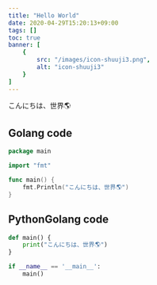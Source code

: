 ```yaml
---
title: "Hello World"
date: 2020-04-29T15:20:13+09:00
tags: []
toc: true
banner: [
    {
        src: "/images/icon-shuuji3.png",
        alt: "icon-shuuji3"
    }
]
---
```


こんにちは、世界🌎

<!--more-->

## Golang code

```go
package main

import "fmt"

func main() {
    fmt.Println("こんにちは、世界🌎")
}
```

## PythonGolang code

```python
def main() {
    print("こんにちは、世界🌎")
}

if __name__ == '__main__':
    main()
```